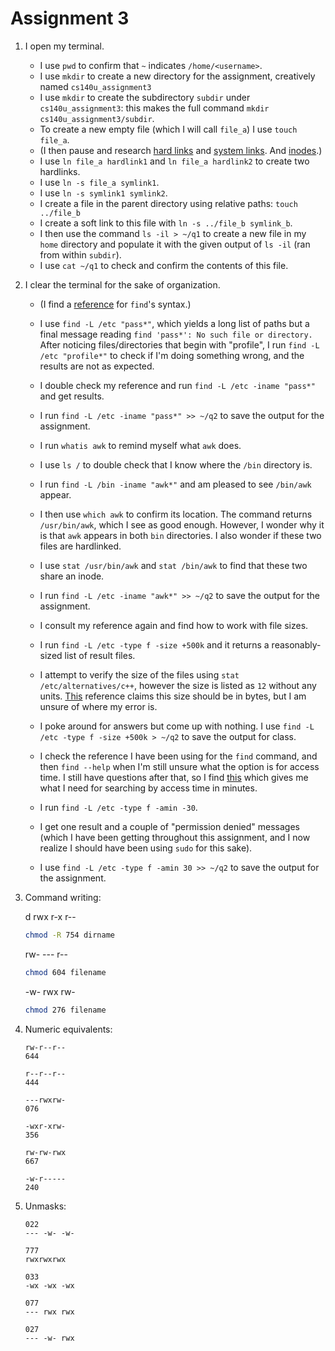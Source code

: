 # Assignment 3

1. I open my terminal.

    - I use `pwd` to confirm that `~` indicates `/home/<username>`.
    - I use `mkdir` to create a new directory for the assignment, creatively named `cs140u_assignment3`
    - I use `mkdir` to create the subdirectory `subdir` under `cs140u_assignment3`: this makes the full command `mkdir cs140u_assignment3/subdir`.
    - To create a new empty file (which I will call `file_a`) I use `touch file_a`.
    - (I then pause and research [hard links](https://linuxhandbook.com/hard-link/) and [system links](https://linuxhandbook.com/symbolic-link-linux/). And [inodes](https://linuxhandbook.com/inode-linux/).)
    - I use `ln file_a hardlink1` and `ln file_a hardlink2` to create two hardlinks.
    - I use `ln -s file_a symlink1`.
    - I use `ln -s symlink1 symlink2`.
    - I create a file in the parent directory using relative paths: `touch ../file_b`
    - I create a soft link to this file with `ln -s ../file_b symlink_b`.
    - I then use the command `ls -il > ~/q1` to create a new file in my `home` directory and populate it with the given output of `ls -il` (ran from within `subdir`).
    - I use `cat ~/q1` to check and confirm the contents of this file.

2. I clear the terminal for the sake of organization.

    - (I find a [reference](https://linuxize.com/post/how-to-find-files-in-linux-using-the-command-line/) for `find`'s syntax.)

    - I use `find -L /etc "pass*"`, which yields a long list of paths but a final message reading `find 'pass*': No such file or directory.` After noticing files/directories that begin with "profile", I run `find -L /etc "profile*"` to check if I'm doing something wrong, and the results are not as expected.
    - I double check my reference and run `find -L /etc -iname "pass*"` and get results.
    - I run `find -L /etc -iname "pass*" >> ~/q2` to save the output for the assignment.

    - I run `whatis awk` to remind myself what `awk` does.
    - I use `ls /` to double check that I know where the `/bin` directory is.
    - I run `find -L /bin -iname "awk*"` and am pleased to see `/bin/awk` appear. 
    - I then use `which awk` to confirm its location. The command returns `/usr/bin/awk`, which I see as good enough. However, I wonder why it is that `awk` appears in both `bin` directories. I also wonder if these two files are hardlinked.
    - I use `stat /usr/bin/awk` and `stat /bin/awk` to find that these two share an inode.
    - I run `find -L /etc -iname "awk*" >> ~/q2` to save the output for the assignment.

    - I consult my reference again and find how to work with file sizes.
    - I run `find -L /etc -type f -size +500k` and it returns a reasonably-sized list of result files.
    - I attempt to verify the size of the files using `stat /etc/alternatives/c++`, however the size is listed as `12` without any units. [This](https://www.howtogeek.com/451022/how-to-use-the-stat-command-on-linux/) reference claims this size should be in bytes, but I am unsure of where my error is.
    - I poke around for answers but come up with nothing. I use `find -L /etc -type f -size +500k > ~/q2` to save the output for class.

    - I check the reference I have been using for the `find` command, and then `find --help` when I'm still unsure what the option is for access time. I still have questions after that, so I find [this](https://bytexd.com/how-to-use-find-with-atime-ctime-mtime-amin-cmin-mmin/) which gives me what I need for searching by access time in minutes.
    - I run `find -L /etc -type f -amin -30`.
    - I get one result and a couple of "permission denied" messages (which I have been getting throughout this assignment, and I now realize I should have been using `sudo` for this sake).
    - I use `find -L /etc -type f -amin 30 >> ~/q2` to save the output for the assignment.

3. Command writing:

    d rwx r-x r--
    ```bash
    chmod -R 754 dirname 
    ```

    rw- --- r--
    ```bash
    chmod 604 filename
    ```

    -w- rwx rw-
    ```bash
    chmod 276 filename
    ```

4. Numeric equivalents:

    ```
    rw-r--r--
    644

    r--r--r--
    444

    ---rwxrw-
    076

    -wxr-xrw-
    356

    rw-rw-rwx
    667

    -w-r-----
    240
    ```

5. Unmasks:

    ```
    022
    --- -w- -w-

    777
    rwxrwxrwx

    033
    -wx -wx -wx

    077
    --- rwx rwx

    027
    --- -w- rwx
    ```
